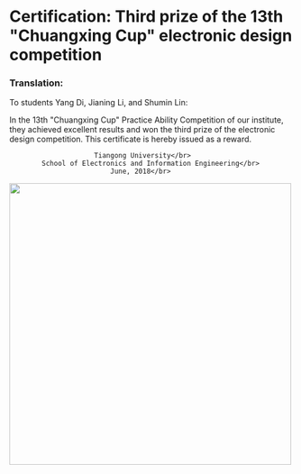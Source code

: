 # Certification:  Third prize of the 13th "Chuangxing Cup" electronic design competition

### Translation:




To students Yang Di, Jianing Li, and Shumin Lin:</br>

In the 13th "Chuangxing Cup" Practice Ability Competition of our institute, they achieved excellent results and won the third prize of the electronic design competition. This certificate is hereby issued as a reward.</br>


                         Tiangong University</br>
            School of Electronics and Information Engineering</br>
                             June, 2018</br>
                             
                             
<img src="https://github.com/Ericdiii/PhD-Application/blob/main/image/Chuangxing_Cup.jpg" height="500"/> 


